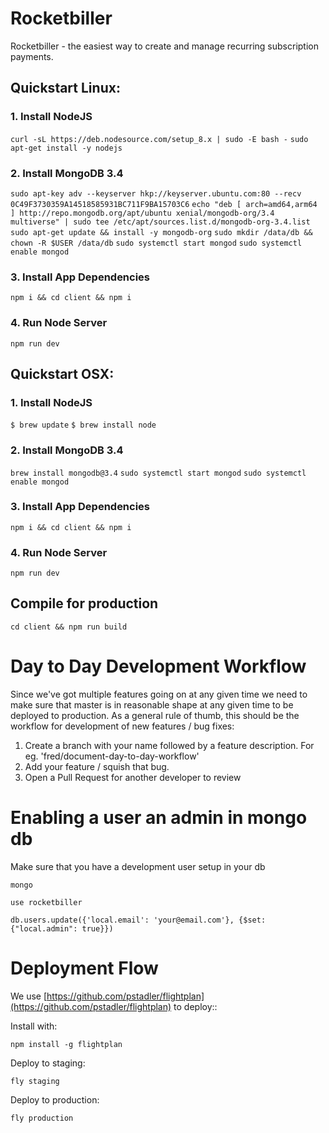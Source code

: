# Rocketbiller
Rocketbiller - the easiest way to create and manage recurring subscription payments.

## Quickstart Linux:

### 1. Install NodeJS

`curl -sL https://deb.nodesource.com/setup_8.x | sudo -E bash -`
`sudo apt-get install -y nodejs`

### 2. Install MongoDB 3.4

`sudo apt-key adv --keyserver hkp://keyserver.ubuntu.com:80 --recv 0C49F3730359A14518585931BC711F9BA15703C6`
`echo "deb [ arch=amd64,arm64 ] http://repo.mongodb.org/apt/ubuntu xenial/mongodb-org/3.4 multiverse" | sudo tee /etc/apt/sources.list.d/mongodb-org-3.4.list`
`sudo apt-get update && install -y mongodb-org`
`sudo mkdir /data/db && chown -R $USER /data/db`
`sudo systemctl start mongod`
`sudo systemctl enable mongod`

### 3. Install App Dependencies

`npm i && cd client && npm i`

### 4. Run Node Server

`npm run dev`


## Quickstart OSX:

### 1. Install NodeJS

`$ brew update`
`$ brew install node `

### 2. Install MongoDB 3.4

`brew install mongodb@3.4`
`sudo systemctl start mongod`
`sudo systemctl enable mongod`

### 3. Install App Dependencies

`npm i && cd client && npm i`

### 4. Run Node Server

`npm run dev`


## Compile for production

`cd client && npm run build`


# Day to Day Development Workflow

Since we've got multiple features going on at any given time we need to make sure that master is in reasonable shape at any given time to be deployed to production. As a general rule of thumb, this should be the workflow for development of new features / bug fixes:

1. Create a branch with your name followed by a feature description. For eg. 'fred/document-day-to-day-workflow'
2. Add your feature / squish that bug.
3. Open a Pull Request for another developer to review

# Enabling a user an admin in mongo db

Make sure that you have a development user setup in your db

`mongo`

`use rocketbiller`

`db.users.update({'local.email': 'your@email.com'}, {$set:{"local.admin": true}})`


# Deployment Flow

We use [https://github.com/pstadler/flightplan](https://github.com/pstadler/flightplan) to deploy::

Install with:

`npm install -g flightplan`

Deploy to staging:

`fly staging`

Deploy to production:

`fly production`
